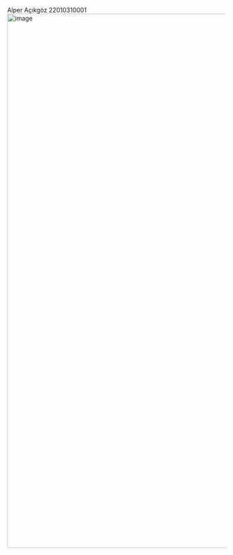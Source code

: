 Alper Açıkgöz 22010310001 
<img width="1229" alt="image" src="https://github.com/user-attachments/assets/f992a155-d38c-4158-a08c-11f33846d0f7" />
